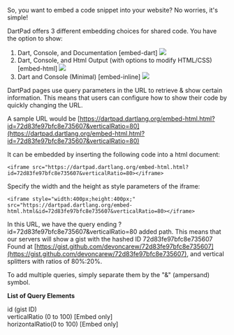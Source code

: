 So, you want to embed a code snippet into your website? No worries, it's simple! 

DartPad offers 3 different embedding choices for shared code. You have the option to show:

1. Dart, Console, and Documentation [embed-dart]
![](https://github.com/dart-lang/dart-pad/blob/master/doc/images/embed-dart.png)
2. Dart, Console, and Html Output (with options to modify HTML/CSS) [embed-html]
![](https://github.com/dart-lang/dart-pad/blob/master/doc/images/embed-html.png)
3. Dart and Console (Minimal) [embed-inline]
![](https://github.com/dart-lang/dart-pad/blob/master/doc/images/embed-inline.png)

DartPad pages use query parameters in the URL to retrieve & show certain information.
This means that users can configure how to show their code by quickly changing the URL.

A sample URL would be 
[https://dartpad.dartlang.org/embed-html.html?id=72d83fe97bfc8e735607&verticalRatio=80](https://dartpad.dartlang.org/embed-html.html?id=72d83fe97bfc8e735607&verticalRatio=80)

It can be embedded by inserting the following code into a html document:
    
    <iframe src="https://dartpad.dartlang.org/embed-html.html?id=72d83fe97bfc8e735607&verticalRatio=80></iframe>

Specify the width and the height as style parameters of the iframe:
    
    <iframe style="width:400px;height:400px;" src="https://dartpad.dartlang.org/embed-html.html&id=72d83fe97bfc8e735607&verticalRatio=80></iframe>

In this URL, we have the query ending
?id=72d83fe97bfc8e735607&verticalRatio=80 added path.
This means that our servers will show a gist with the hashed ID 72d83fe97bfc8e735607
Found at [https://gist.github.com/devoncarew/72d83fe97bfc8e735607](https://gist.github.com/devoncarew/72d83fe97bfc8e735607), and vertical splitters with ratios of 80%:20%.

To add multiple queries, simply separate them by the "&" (ampersand) symbol.

**List of Query Elements**

id (gist ID)  
verticalRatio (0 to 100) [Embed only]  
horizontalRatio(0 to 100) [Embed only]